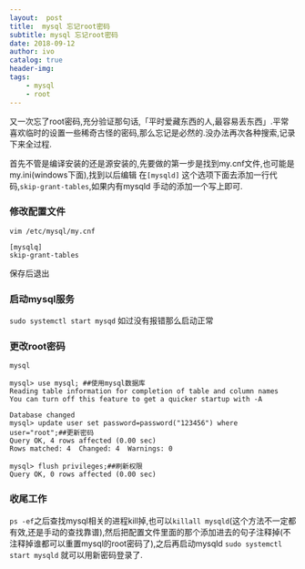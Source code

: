 ```yaml
---
layout:  post
title:  mysql 忘记root密码
subtitle: mysql 忘记root密码 
date: 2018-09-12
author: ivo
catalog: true
header-img:
tags:
    - mysql 
    - root
---
```


又一次忘了root密码,充分验证那句话,「平时爱藏东西的人,最容易丢东西」.平常喜欢临时的设置一些稀奇古怪的密码,那么忘记是必然的.没办法再次各种搜索,记录下来全过程.

首先不管是编译安装的还是源安装的,先要做的第一步是找到my.cnf文件,也可能是my.ini(windows下面),找到以后编辑 在`[mysqld]` 这个选项下面去添加一行代码,`skip-grant-tables`,如果内有mysqld 手动的添加一个写上即可.

### 修改配置文件

```
vim /etc/mysql/my.cnf

[mysqlq]
skip-grant-tables
```
保存后退出

### 启动mysql服务
`sudo systemctl start mysqd`
如过没有报错那么启动正常

### 更改root密码
```
mysql 

mysql> use mysql; ##使用mysql数据库
Reading table information for completion of table and column names
You can turn off this feature to get a quicker startup with -A

Database changed
mysql> update user set password=password("123456") where user="root";##更新密码
Query OK, 4 rows affected (0.00 sec)
Rows matched: 4  Changed: 4  Warnings: 0

mysql> flush privileges;##刷新权限
Query OK, 0 rows affected (0.00 sec)
```
### 收尾工作

`ps -ef`之后查找mysql相关的进程kill掉,也可以`killall mysqld`(这个方法不一定都有效,还是手动的查找靠谱),然后把配置文件里面的那个添加进去的句子注释掉(不注释掉谁都可以重置mysql的root密码了),之后再启动mysqld `sudo systemctl start mysqld` 就可以用新密码登录了.
